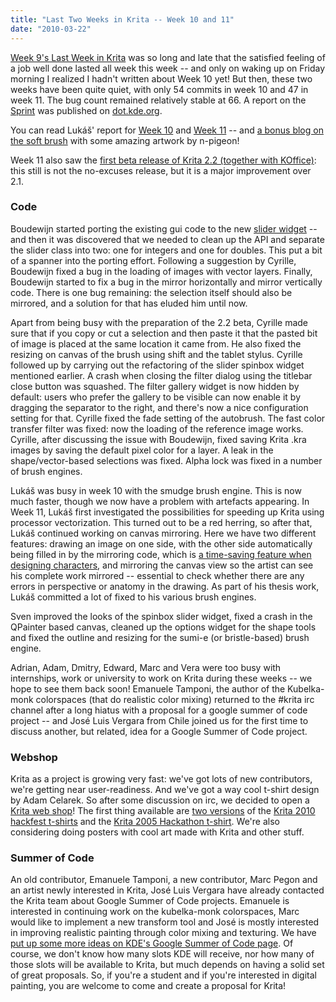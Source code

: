 ```yaml
---
title: "Last Two Weeks in Krita -- Week 10 and 11"
date: "2010-03-22"
---
```


[Week 9's Last Week in Krita](http://krita.org/component/content/article/10-news/35-last-week-in-krita-week-9) was so long and late that the satisfied feeling of a job well done lasted all week this week -- and only on waking up on Friday morning I realized I hadn't written about Week 10 yet! But then, these two weeks have been quite quiet, with only 54 commits in week 10 and 47 in week 11. The bug count remained relatively stable at 66. A report on the [Sprint](http://www.valdyas.org/fading/index.cgi/hacking/lastweekend.html) was published on [dot.kde.org](http://dot.kde.org/2010/03/15/second-krita-sprint-ends-tea).

You can read Lukáš' report for [Week 10](http://lukast.mediablog.sk/log/?p=218) and [Week 11](http://lukast.mediablog.sk/log/?p=222) -- and [a bonus blog on the soft brush](http://lukast.mediablog.sk/log/?p=224) with some amazing artwork by n-pigeon!

Week 11 also saw the [first beta release of Krita 2.2 (together with KOffice)](http://www.koffice.org/news/koffice-2-2-beta-1/): this still is not the no-excuses release, but it is a major improvement over 2.1.

### Code

Boudewijn started porting the existing gui code to the new [slider widget](http://www.valdyas.org/fading/index.cgi/hacking/krita/superslider.html) -- and then it was discovered that we needed to clean up the API and separate the slider class into two: one for integers and one for doubles. This put a bit of a spanner into the porting effort. Following a suggestion by Cyrille, Boudewijn fixed a bug in the loading of images with vector layers. Finally, Boudewijn started to fix a bug in the mirror horizontally and mirror vertically code. There is one bug remaining: the selection itself should also be mirrored, and a solution for that has eluded him until now.

Apart from being busy with the preparation of the 2.2 beta, Cyrille made sure that if you copy or cut a selection and then paste it that the pasted bit of image is placed at the same location it came from. He also fixed the resizing on canvas of the brush using shift and the tablet stylus. Cyrille followed up by carrying out the refactoring of the slider spinbox widget mentioned earlier. A crash when closing the filter dialog using the titlebar close button was squashed. The filter gallery widget is now hidden by default: users who prefer the gallery to be visible can now enable it by dragging the separator to the right, and there's now a nice configuration setting for that. Cyrille fixed the fade setting of the autobrush. The fast color transfer filter was fixed: now the loading of the reference image works. Cyrille, after discussing the issue with Boudewijn, fixed saving Krita .kra images by saving the default pixel color for a layer. A leak in the shape/vector-based selections was fixed. Alpha lock was fixed in a number of brush engines.

Lukáš was busy in week 10 with the smudge brush engine. This is now much faster, though we now have a problem with artefacts appearing. In Week 11, Lukáš first investigated the possibilities for speeding up Krita using processor vectorization. This turned out to be a red herring, so after that, Lukáš continued working on canvas mirroring. Here we have two different features: drawing an image on one side, with the other side automatically being filled in by the mirroring code, which is [a time-saving feature when designing characters](http://www.youtube.com/watch?v=kGOtGDQ-K-g), and mirroring the canvas view so the artist can see his complete work mirrored -- essential to check whether there are any errors in perspective or anatomy in the drawing. As part of his thesis work, Lukáš committed a lot of fixed to his various brush engines.

Sven improved the looks of the spinbox slider widget, fixed a crash in the QPainter based canvas, cleaned up the options widget for the shape tools and fixed the outline and resizing for the sumi-e (or bristle-based) brush engine.

Adrian, Adam, Dmitry, Edward, Marc and Vera were too busy with internships, work or university to work on Krita during these weeks -- we hope to see them back soon! Emanuele Tamponi, the author of the Kubelka-monk colorspaces (that do realistic color mixing) returned to the #krita irc channel after a long hiatus with a proposal for a google summer of code project -- and José Luis Vergara from Chile joined us for the first time to discuss another, but related, idea for a Google Summer of Code project.

### Webshop

Krita as a project is growing very fast: we've got lots of new contributors, we're getting near user-readiness. And we've got a way cool t-shirt design by Adam Celarek. So after some discussion on irc, we decided to open a [Krita web shop](http://www.zazzle.com/kritashop*)! The first thing available are [two versions](http://www.zazzle.com/krita_2010_hackfest_tshirt-235295277583544794) of the [Krita 2010 hackfest t-shirts](http://www.zazzle.com/krita_2010_hackfest_clean_version_tshirt-235685415713172054) and the [Krita 2005 Hackathon t-shirt](http://www.zazzle.com/2005_krita_hackathon_shirt-235055660414629595). We're also considering doing posters with cool art made with Krita and other stuff.

### Summer of Code

An old contributor, Emanuele Tamponi, a new contributor, Marc Pegon and an artist newly interested in Krita, José Luis Vergara have already contacted the Krita team about Google Summer of Code projects. Emanuele is interested in continuing work on the kubelka-monk colorspaces, Marc would like to implement a new transform tool and José is mostly interested in improving realistic painting through color mixing and texturing. We have [put up some more ideas on KDE's Google Summer of Code page](http://community.kde.org/GSoC/2010/Ideas#Krita). Of course, we don't know how many slots KDE will receive, nor how many of those slots will be available to Krita, but much depends on having a solid set of great proposals. So, if you're a student and if you're interested in digital painting, you are welcome to come and create a proposal for Krita!
